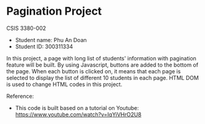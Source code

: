 # Pagination Project

CSIS 3380-002
- Student name: Phu An Doan
- Student ID: 300311334

In this project, a page with long list of students' information with pagination feature will be built. By using Javascript, buttons are added to the bottom of the page. When each button is clicked on, it means that each page is selected to display the list of different 10 students in each page. HTML DOM is used to change HTML codes in this project.

Reference:
- This code is built based on a tutorial on Youtube: https://www.youtube.com/watch?v=IqYiVHrO2U8

